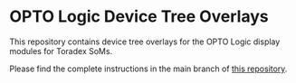 # OPTO Logic Device Tree Overlays

This repository contains device tree overlays for the OPTO Logic display
modules for Toradex SoMs.

Please find the complete instructions in the main branch of [this
repository](https://github.com/optologic/device-tree-overlays-optologic).
